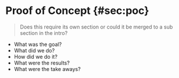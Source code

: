# Proof of Concept {#sec:poc}

> Does this require its own section or could it be merged to a sub section in the intro?

- What was the goal?
- What did we do?
- How did we do it?
- What were the results?
- What were the take aways?